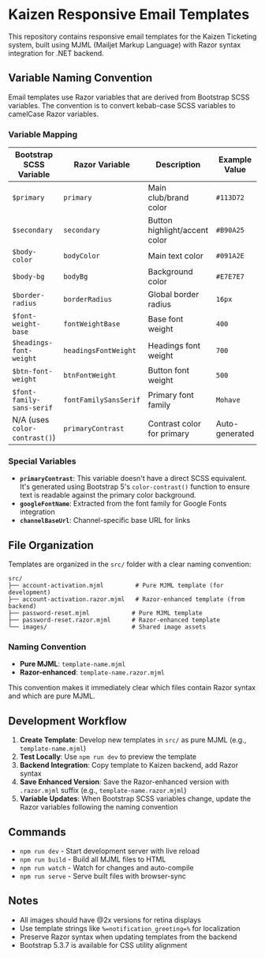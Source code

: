 # Kaizen Responsive Email Templates

This repository contains responsive email templates for the Kaizen Ticketing system, built using MJML (Mailjet Markup Language) with Razor syntax integration for .NET backend.

## Variable Naming Convention

Email templates use Razor variables that are derived from Bootstrap SCSS variables. The convention is to convert kebab-case SCSS variables to camelCase Razor variables.

### Variable Mapping

| Bootstrap SCSS Variable | Razor Variable | Description | Example Value |
|------------------------|----------------|-------------|---------------|
| `$primary` | `primary` | Main club/brand color | `#113D72` |
| `$secondary` | `secondary` | Button highlight/accent color | `#B90A25` |
| `$body-color` | `bodyColor` | Main text color | `#091A2E` |
| `$body-bg` | `bodyBg` | Background color | `#E7E7E7` |
| `$border-radius` | `borderRadius` | Global border radius | `16px` |
| `$font-weight-base` | `fontWeightBase` | Base font weight | `400` |
| `$headings-font-weight` | `headingsFontWeight` | Headings font weight | `700` |
| `$btn-font-weight` | `btnFontWeight` | Button font weight | `500` |
| `$font-family-sans-serif` | `fontFamilySansSerif` | Primary font family | `Mohave` |
| N/A (uses `color-contrast()`) | `primaryContrast` | Contrast color for primary | Auto-generated |

### Special Variables

- **`primaryContrast`**: This variable doesn't have a direct SCSS equivalent. It's generated using Bootstrap 5's `color-contrast()` function to ensure text is readable against the primary color background.
- **`googleFontName`**: Extracted from the font family for Google Fonts integration
- **`channelBaseUrl`**: Channel-specific base URL for links

## File Organization

Templates are organized in the `src/` folder with a clear naming convention:

```
src/
├── account-activation.mjml         # Pure MJML template (for development)
├── account-activation.razor.mjml   # Razor-enhanced template (from backend)
├── password-reset.mjml            # Pure MJML template
├── password-reset.razor.mjml      # Razor-enhanced template
└── images/                        # Shared image assets
```

### Naming Convention
- **Pure MJML**: `template-name.mjml`
- **Razor-enhanced**: `template-name.razor.mjml`

This convention makes it immediately clear which files contain Razor syntax and which are pure MJML.

## Development Workflow

1. **Create Template**: Develop new templates in `src/` as pure MJML (e.g., `template-name.mjml`)
2. **Test Locally**: Use `npm run dev` to preview the template
3. **Backend Integration**: Copy template to Kaizen backend, add Razor syntax
4. **Save Enhanced Version**: Save the Razor-enhanced version with `.razor.mjml` suffix (e.g., `template-name.razor.mjml`)
5. **Variable Updates**: When Bootstrap SCSS variables change, update the Razor variables following the naming convention

## Commands

- `npm run dev` - Start development server with live reload
- `npm run build` - Build all MJML files to HTML
- `npm run watch` - Watch for changes and auto-compile
- `npm run serve` - Serve built files with browser-sync

## Notes

- All images should have @2x versions for retina displays
- Use template strings like `%=notification_greeting=%` for localization
- Preserve Razor syntax when updating templates from the backend
- Bootstrap 5.3.7 is available for CSS utility alignment
